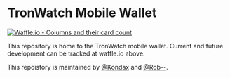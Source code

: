 # TronWatch Mobile Wallet

[![Waffle.io - Columns and their card count](https://badge.waffle.io/TronWatch/Mobile-Wallet.svg?columns=all)](https://waffle.io/TronWatch/Mobile-Wallet)

This repository is home to the TronWatch mobile wallet. Current and future development can be tracked at waffle.io above.

This repoistory is maintained by [@Kondax](https://github.com/Kondax) and [@Rob--](https://github.com/Rob--).